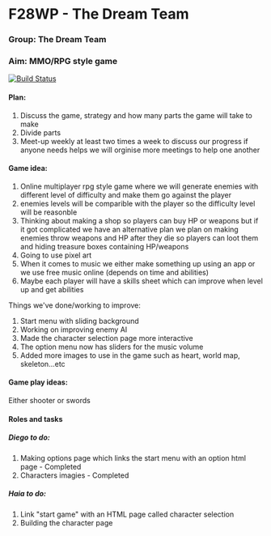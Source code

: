 # F28WP - The Dream Team

### Group: The Dream Team
### Aim: MMO/RPG style game

[![Build Status](https://travis-ci.com/OliRadlett/f28wp.svg?branch=master)](https://travis-ci.com/OliRadlett/f28wp)

#### Plan:
1. Discuss the game, strategy and how many parts the game will take to make
1. Divide parts 
1. Meet-up weekly at least two times a week to discuss our progress
   if anyone needs helps we will orginise more meetings to help one another

#### Game idea:
1. Online multiplayer rpg style game where we will generate enemies with different level of difficulty and make them go against the player
1. enemies levels will be comparible with the player so the difficulty level will be reasonble 
1. Thinking about making a shop so players can buy HP or weapons but if it got complicated we have an alternative plan 
   we plan on making enemies throw weapons and HP after they die so players can loot them and hiding treasure boxes containing HP/weapons
1. Going to use pixel art
1. When it comes to music we either make something up using an app or we use free music online (depends on time and abilities)
1. Maybe each player will have a skills sheet which can improve when level up and get abilities 

Things we've done/working to improve:
1. Start menu with sliding background 
1. Working on improving enemy AI
1. Made the character selection page more interactive
1. The option menu now has sliders for the music volume
1. Added more images to use in the game such as heart, world map, skeleton...etc



#### Game play ideas:
 Either shooter or swords  


#### Roles and tasks
 ##### Diego to do:
 1. Making options page which links the start menu with an option html page - Completed
 1. Characters imagies - Completed

##### Haia to do:
 1. Link "start game" with an HTML page called character selection
 1. Building the character page